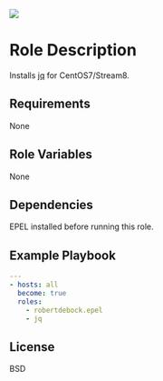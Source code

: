 [![](https://github.com/ansible-roles-matsumura/jq/workflows/build/badge.svg)](https://github.com/ansible-roles-matsumura/jq/actions?query=workflow%3Abuild)

Role Description
=========

Installs [jq](https://stedolan.github.io/jq/) for CentOS7/Stream8.

Requirements
------------

None

Role Variables
--------------

None

Dependencies
------------

EPEL installed before running this role.

Example Playbook
----------------

```YAML
---
- hosts: all
  become: true
  roles:
    - robertdebock.epel
    - jq
```

License
-------

BSD
